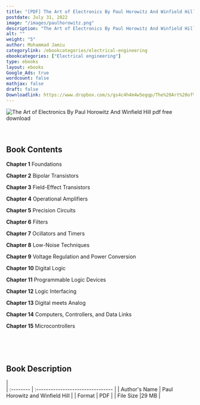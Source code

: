 ```yaml
---
title: "[PDF] The Art of Electronics By Paul Horowitz And Winfield Hill"
postdate: July 31, 2022
image: "/images/paulhorowitz.png"
description: "The Art of Electronics By Paul Horowitz And Winfield Hill pdf free download"
alt: ""
weight: "5"
author: Mohammad Jamiu
categorylink: /ebookcategories/electrical-engineering
ebookcategories: ["Electrical engineering"]
type: ebooks
layout: ebooks
Google_Ads: true
wordcount: false
mathjax: false
draft: false
Downloadlink: https://www.dropbox.com/s/gs4c4h4m4w5egqp/The%20Art%20of%20Electronics%20By%20Paul%20Horowitz%20%28Tooabstractive.com%29.pdf?dl=0
---
```


<img loading="lazy" src="/images/paulhorowitz.png" alt="The Art of Electronics By Paul Horowitz And Winfield Hill pdf free download">

</br>
</br>
</br>

## Book Contents

**Chapter 1** Foundations

**Chapter 2** Bipolar Transistors

**Chapter 3** Field-Effect Transistors

**Chapter 4** Operational Amplifiers

**Chapter 5** Precision Circuits

**Chapter 6** Filters

**Chapter 7** Ocillators and Timers

**Chapter 8** Low-Noise Techniques

**Chapter 9** Voltage Regulation and Power Conversion

**Chapter 10** Digital Logic

**Chapter 11** Programmable Logic Devices

**Chapter 12** Logic Interfacing

**Chapter 13** Digital meets Analog

**Chapter 14** Computers, Controllers, and Data Links

**Chapter 15** Microcontrollers

</br>
</br>
</br>

## Book Description

|  
 | :-------- | :-------------------------------- |
| Author's Name | Paul Horowitz and Winfield Hill |
| Format | PDF |
| File Size |29 MB |

